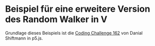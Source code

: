 # Beispiel für eine erweitere Version des Random Walker in V

Grundlage dieses Beispiels ist die [Coding Challenge 162](https://thecodingtrain.com/challenges/162-self-avoiding) von Danial Shiftmann in p5.js.